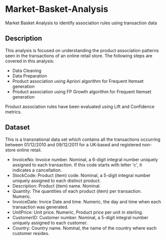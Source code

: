 # Market-Basket-Analysis
Market Basket Analysis to identify association rules using transaction data

## Description
This analysis is focused on understanding the product association patterns seen in the transactions of an online retail store. The following steps are covered in this analysis:
- Data Cleaning
- Data Preparation
- Product association using Apriori algorithm for Frequent Itemset generation
- Product association using FP Growth algorithm for Frequent Itemset generation

Product association rules have been evaluated using Lift and Confidence metrics.

## Dataset
This is a transnational data set which contains all the transactions occurring between 01/12/2010 and 09/12/2011 for a UK-based and registered non-store online retail.

- InvoiceNo: Invoice number. Nominal, a 6-digit integral number uniquely assigned to each transaction. If this code starts with letter 'c', it indicates a cancellation.
- StockCode: Product (item) code. Nominal, a 5-digit integral number uniquely assigned to each distinct product.
- Description: Product (item) name. Nominal.
- Quantity: The quantities of each product (item) per transaction. Numeric.
- InvoiceDate: Invice Date and time. Numeric, the day and time when each transaction was generated.
- UnitPrice: Unit price. Numeric, Product price per unit in sterling.
- CustomerID: Customer number. Nominal, a 5-digit integral number uniquely assigned to each customer.
- Country: Country name. Nominal, the name of the country where each customer resides.
